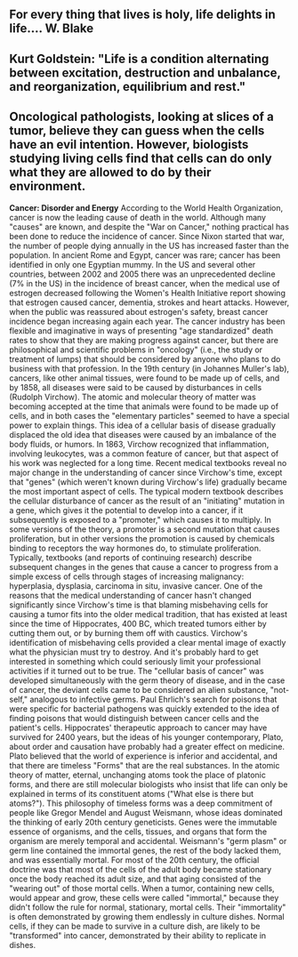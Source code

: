 For every thing that lives is holy, life delights in life.... W. Blake
---
Kurt Goldstein: "Life is a condition alternating between excitation, destruction
and unbalance, and reorganization, equilibrium and rest."
---
Oncological pathologists, looking at slices of a tumor, believe they can guess
when the cells have an evil intention. However, biologists studying living cells find that
cells can do only what they are allowed to do by their environment.
---
**Cancer: Disorder and Energy**
According to the World Health Organization, cancer is now the leading cause of death in
the world. Although many "causes" are known, and despite the "War on Cancer,"
nothing practical has been done to reduce the incidence of cancer. Since Nixon started
that war, the number of people dying annually in the US has increased faster than the
population. In ancient Rome and Egypt, cancer was rare; cancer has been identified in
only one Egyptian mummy. In the US and several other countries, between 2002 and
2005 there was an unprecedented decline (7% in the US) in the incidence of breast
cancer, when the medical use of estrogen decreased following the Women's Health
Initiative report showing that estrogen caused cancer, dementia, strokes and heart
attacks. However, when the public was reassured about estrogen's safety, breast
cancer incidence began increasing again each year.
The cancer industry has been flexible and imaginative in ways of presenting "age
standardized" death rates to show that they are making progress against cancer, but
there are philosophical and scientific problems in "oncology" (i.e., the study or treatment
of lumps) that should be considered by anyone who plans to do business with that
profession.
In the 19th century (in Johannes Muller's lab), cancers, like other animal tissues, were
found to be made up of cells, and by 1858, all diseases were said to be caused by
disturbances in cells (Rudolph Virchow). The atomic and molecular theory of matter was
becoming accepted at the time that animals were found to be made up of cells, and in
both cases the "elementary particles" seemed to have a special power to explain things.
This idea of a cellular basis of disease gradually displaced the old idea that diseases
were caused by an imbalance of the body fluids, or humors. In 1863, Virchow
recognized that inflammation, involving leukocytes, was a common feature of cancer,
but that aspect of his work was neglected for a long time.
Recent medical textbooks reveal no major change in the understanding of cancer since
Virchow's time, except that "genes" (which weren't known during Virchow's life)
gradually became the most important aspect of cells. The typical modern textbook
describes the cellular disturbance of cancer as the result of an "initiating" mutation in a
gene, which gives it the potential to develop into a cancer, if it subsequently is exposed
to a "promoter," which causes it to multiply. In some versions of the theory, a promoter is
a second mutation that causes proliferation, but in other versions the promotion is
caused by chemicals binding to receptors the way hormones do, to stimulate
proliferation. Typically, textbooks (and reports of continuing research) describe
subsequent changes in the genes that cause a cancer to progress from a simple excess
of cells through stages of increasing malignancy: hyperplasia, dysplasia, carcinoma in
situ, invasive cancer.
One of the reasons that the medical understanding of cancer hasn't changed
significantly since Virchow's time is that blaming misbehaving cells for causing a tumor
fits into the older medical tradition, that has existed at least since the time of
Hippocrates, 400 BC, which treated tumors either by cutting them out, or by burning
them off with caustics. Virchow's identification of misbehaving cells provided a clear
mental image of exactly what the physician must try to destroy. And it's probably hard to
get interested in something which could seriously limit your professional activities if it
turned out to be true.
The "cellular basis of cancer" was developed simultaneously with the germ theory of
disease, and in the case of cancer, the deviant cells came to be considered an alien
substance, "not-self," analogous to infective germs. Paul Ehrlich's search for poisons
that were specific for bacterial pathogens was quickly extended to the idea of finding
poisons that would distinguish between cancer cells and the patient's cells.
Hippocrates' therapeutic approach to cancer may have survived for 2400 years, but the
ideas of his younger contemporary, Plato, about order and causation have probably had
a greater effect on medicine. Plato believed that the world of experience is inferior and
accidental, and that there are timeless "Forms" that are the real substances. In the
atomic theory of matter, eternal, unchanging atoms took the place of platonic forms, and
there are still molecular biologists who insist that life can only be explained in terms of
its constituent atoms ("What else is there but atoms?"). This philosophy of timeless
forms was a deep commitment of people like Gregor Mendel and August Weismann,
whose ideas dominated the thinking of early 20th century geneticists. Genes were the
immutable essence of organisms, and the cells, tissues, and organs that form the
organism are merely temporal and accidental. Weismann's "germ plasm" or germ line
contained the immortal genes, the rest of the body lacked them, and was essentially
mortal.
For most of the 20th century, the official doctrine was that most of the cells of the adult
body became stationary once the body reached its adult size, and that aging consisted
of the "wearing out" of those mortal cells. When a tumor, containing new cells, would
appear and grow, these cells were called "immortal," because they didn't follow the rule
for normal, stationary, mortal cells. Their "immortality" is often demonstrated by growing
them endlessly in culture dishes. Normal cells, if they can be made to survive in a
culture dish, are likely to be "transformed" into cancer, demonstrated by their ability to
replicate in dishes.